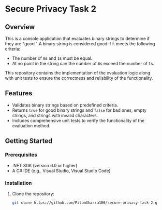 # Secure Privacy Task 2

## Overview
This is a console application that evaluates binary strings to determine if they are "good." A binary string is considered good if it meets the following criteria:

- The number of `0`s and `1`s must be equal.
- At no point in the string can the number of `0`s exceed the number of `1`s.

This repository contains the implementation of the evaluation logic along with unit tests to ensure the correctness and reliability of the functionality.

## Features
- Validates binary strings based on predefined criteria.
- Returns `true` for good binary strings and `false` for bad ones, empty strings, and strings with invalid characters.
- Includes comprehensive unit tests to verify the functionality of the evaluation method.

## Getting Started

### Prerequisites
- .NET SDK (version 6.0 or higher)
- A C# IDE (e.g., Visual Studio, Visual Studio Code)

### Installation
1. Clone the repository:
   ```bash
   git clone https://github.com/FitonXharra106/secure-privacy-task-2.git
